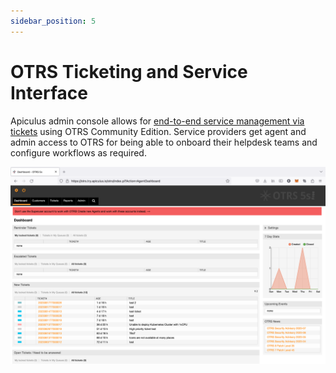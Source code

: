 ```yaml
---
sidebar_position: 5
---
```

# OTRS Ticketing and Service Interface

Apiculus admin console allows for [end-to-end service management via tickets](/docs/Administration/SupportManagement/End-to-endSupportUsingOTRS) using OTRS Community Edition. Service providers get agent and admin access to OTRS for being able to onboard their helpdesk teams and configure workflows as required.

![OTRS Ticketing and Service Interface](img/OTRSTicketingandServiceInterface.png)
